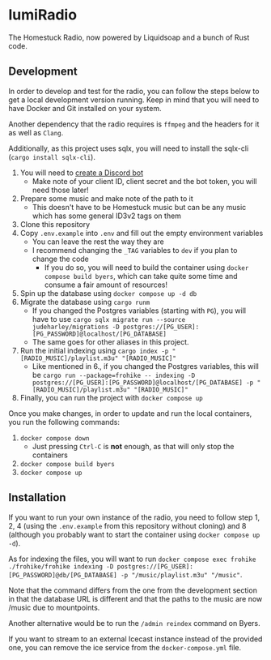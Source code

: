 # lumiRadio

The Homestuck Radio, now powered by Liquidsoap and a bunch of Rust code.

## Development

In order to develop and test for the radio, you can follow the steps below to get a local development version running. Keep in mind that you will need to have Docker and Git installed on your system.

Another dependency that the radio requires is `ffmpeg` and the headers for it as well as `Clang`.

Additionally, as this project uses sqlx, you will need to install the sqlx-cli (`cargo install sqlx-cli`).

1. You will need to [create a Discord bot](https://discord.com/developers/applications)
    - Make note of your client ID, client secret and the bot token, you will need those later!
2. Prepare some music and make note of the path to it
    - This doesn't have to be Homestuck music but can be any music which has some general ID3v2 tags on them
3. Clone this repository
4. Copy `.env.example` into `.env` and fill out the empty environment variables
    - You can leave the rest the way they are
    - I recommend changing the `_TAG` variables to `dev` if you plan to change the code
      - If you do so, you will need to build the container using `docker compose build byers`, which can take quite some time and consume a fair amount of resources!
5. Spin up the database using `docker compose up -d db`
6. Migrate the database using `cargo runm`
    - If you changed the Postgres variables (starting with `PG`), you will have to use
      `cargo sqlx migrate run --source judeharley/migrations -D postgres://[PG_USER]:[PG_PASSWORD]@localhost/[PG_DATABASE]`
    - The same goes for other aliases in this project.
7. Run the initial indexing using `cargo index -p "[RADIO_MUSIC]/playlist.m3u" "[RADIO_MUSIC]"`
    - Like mentioned in 6., if you changed the Postgres variables, this will be `cargo run --package=frohike -- indexing -D postgres://[PG_USER]:[PG_PASSWORD]@localhost/[PG_DATABASE] -p "[RADIO_MUSIC]/playlist.m3u" "[RADIO_MUSIC]"`
8. Finally, you can run the project with `docker compose up`

Once you make changes, in order to update and run the local containers, you run the following commands:

1. `docker compose down`
    - Just pressing `Ctrl-C` is **not** enough, as that will only stop the containers
2. `docker compose build byers`
3. `docker compose up`

## Installation

If you want to run your own instance of the radio, you need to follow step 1, 2, 4 (using the `.env.example` from this repository without cloning) and 8 (although you probably want to start the container using `docker compose up -d`).

As for indexing the files, you will want to run `docker compose exec frohike ./frohike/frohike indexing -D postgres://[PG_USER]:[PG_PASSWORD]@db/[PG_DATABASE] -p "/music/playlist.m3u" "/music"`.

Note that the command differs from the one from the development section in that the database URL is different and that the paths to the music are now /music due to mountpoints.

Another alternative would be to run the `/admin reindex` command on Byers.

If you want to stream to an external Icecast instance instead of the provided one, you can remove the ice service from the `docker-compose.yml` file.
